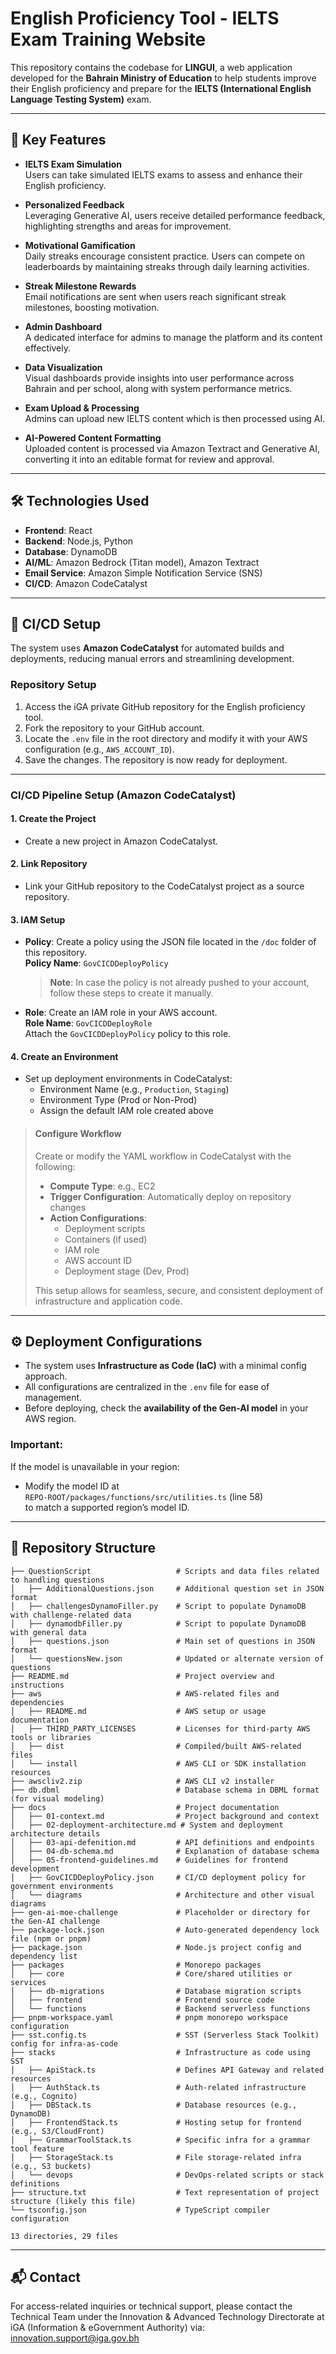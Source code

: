 # English Proficiency Tool - IELTS Exam Training Website

This repository contains the codebase for **LINGUI**, a web application developed for the **Bahrain Ministry of Education** to help students improve their English proficiency and prepare for the **IELTS (International English Language Testing System)** exam.

---

## 🚀 Key Features

- **IELTS Exam Simulation**  
  Users can take simulated IELTS exams to assess and enhance their English proficiency.

- **Personalized Feedback**  
  Leveraging Generative AI, users receive detailed performance feedback, highlighting strengths and areas for improvement.

- **Motivational Gamification**  
  Daily streaks encourage consistent practice. Users can compete on leaderboards by maintaining streaks through daily learning activities.

- **Streak Milestone Rewards**  
  Email notifications are sent when users reach significant streak milestones, boosting motivation.

- **Admin Dashboard**  
  A dedicated interface for admins to manage the platform and its content effectively.

- **Data Visualization**  
  Visual dashboards provide insights into user performance across Bahrain and per school, along with system performance metrics.

- **Exam Upload & Processing**  
  Admins can upload new IELTS content which is then processed using AI.

- **AI-Powered Content Formatting**  
  Uploaded content is processed via Amazon Textract and Generative AI, converting it into an editable format for review and approval.

---

## 🛠 Technologies Used

- **Frontend**: React  
- **Backend**: Node.js, Python  
- **Database**: DynamoDB  
- **AI/ML**: Amazon Bedrock (Titan model), Amazon Textract  
- **Email Service**: Amazon Simple Notification Service (SNS)  
- **CI/CD**: Amazon CodeCatalyst

---

## 🔄 CI/CD Setup

The system uses **Amazon CodeCatalyst** for automated builds and deployments, reducing manual errors and streamlining development.

### Repository Setup

1. Access the iGA private GitHub repository for the English proficiency tool.
2. Fork the repository to your GitHub account.
3. Locate the `.env` file in the root directory and modify it with your AWS configuration (e.g., `AWS_ACCOUNT_ID`).
4. Save the changes. The repository is now ready for deployment.

---

### CI/CD Pipeline Setup (Amazon CodeCatalyst)

#### 1. Create the Project
- Create a new project in Amazon CodeCatalyst.

#### 2. Link Repository
- Link your GitHub repository to the CodeCatalyst project as a source repository.

#### 3. IAM Setup

- **Policy**: Create a policy using the JSON file located in the `/doc` folder of this repository.  
  **Policy Name**: `GovCICDDeployPolicy`  
  > **Note**: In case the policy is not already pushed to your account, follow these steps to create it manually.

- **Role**: Create an IAM role in your AWS account.  
  **Role Name**: `GovCICDDeployRole`  
  Attach the `GovCICDDeployPolicy` policy to this role.
#### 4. Create an Environment
- Set up deployment environments in CodeCatalyst:
  - Environment Name (e.g., `Production`, `Staging`)
  - Environment Type (Prod or Non-Prod)
  - Assign the default IAM role created above

> #### Configure Workflow  
> Create or modify the YAML workflow in CodeCatalyst with the following:
>
> - **Compute Type**: e.g., EC2  
> - **Trigger Configuration**: Automatically deploy on repository changes  
> - **Action Configurations**:
>   - Deployment scripts  
>   - Containers (if used)  
>   - IAM role  
>   - AWS account ID  
>   - Deployment stage (Dev, Prod)  
>
> This setup allows for seamless, secure, and consistent deployment of infrastructure and application code.

---

## ⚙️ Deployment Configurations

- The system uses **Infrastructure as Code (IaC)** with a minimal config approach.
- All configurations are centralized in the `.env` file for ease of management.
- Before deploying, check the **availability of the Gen-AI model** in your AWS region.

### Important:
If the model is unavailable in your region:
- Modify the model ID at  
  `REPO-ROOT/packages/functions/src/utilities.ts` (line 58)  
  to match a supported region’s model ID.

---

## 📁 Repository Structure

```plaintext
├── QuestionScript                   # Scripts and data files related to handling questions
│   ├── AdditionalQuestions.json     # Additional question set in JSON format
│   ├── challengesDynamoFiller.py    # Script to populate DynamoDB with challenge-related data
│   ├── dynamodbFiller.py            # Script to populate DynamoDB with general data
│   ├── questions.json               # Main set of questions in JSON format
│   └── questionsNew.json            # Updated or alternate version of questions
├── README.md                        # Project overview and instructions
├── aws                              # AWS-related files and dependencies
│   ├── README.md                    # AWS setup or usage documentation
│   ├── THIRD_PARTY_LICENSES         # Licenses for third-party AWS tools or libraries
│   ├── dist                         # Compiled/built AWS-related files
│   └── install                      # AWS CLI or SDK installation resources
├── awscliv2.zip                     # AWS CLI v2 installer
├── db.dbml                          # Database schema in DBML format (for visual modeling)
├── docs                             # Project documentation
│   ├── 01-context.md                # Project background and context
│   ├── 02-deployment-architecture.md # System and deployment architecture details
│   ├── 03-api-defenition.md         # API definitions and endpoints
│   ├── 04-db-schema.md              # Explanation of database schema
│   ├── 05-frontend-guidelines.md    # Guidelines for frontend development
│   ├── GovCICDDeployPolicy.json     # CI/CD deployment policy for government environments
│   └── diagrams                     # Architecture and other visual diagrams
├── gen-ai-moe-challenge             # Placeholder or directory for the Gen-AI challenge
├── package-lock.json                # Auto-generated dependency lock file (npm or pnpm)
├── package.json                     # Node.js project config and dependency list
├── packages                         # Monorepo packages
│   ├── core                         # Core/shared utilities or services
│   ├── db-migrations                # Database migration scripts
│   ├── frontend                     # Frontend source code
│   └── functions                    # Backend serverless functions
├── pnpm-workspace.yaml              # pnpm monorepo workspace configuration
├── sst.config.ts                    # SST (Serverless Stack Toolkit) config for infra-as-code
├── stacks                           # Infrastructure as code using SST
│   ├── ApiStack.ts                  # Defines API Gateway and related resources
│   ├── AuthStack.ts                 # Auth-related infrastructure (e.g., Cognito)
│   ├── DBStack.ts                   # Database resources (e.g., DynamoDB)
│   ├── FrontendStack.ts             # Hosting setup for frontend (e.g., S3/CloudFront)
│   ├── GrammarToolStack.ts          # Specific infra for a grammar tool feature
│   ├── StorageStack.ts              # File storage-related infra (e.g., S3 buckets)
│   └── devops                       # DevOps-related scripts or stack definitions
├── structure.txt                    # Text representation of project structure (likely this file)
└── tsconfig.json                    # TypeScript compiler configuration

13 directories, 29 files 
```

---

## 📬 Contact

For access-related inquiries or technical support, please contact the Technical Team under the Innovation & Advanced Technology Directorate at iGA (Information & eGovernment Authority) via:
innovation.support@iga.gov.bh
